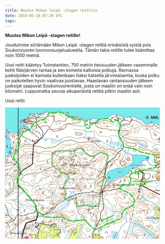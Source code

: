 ```yaml
---
title: Muutos Mikon leipä -stagen reittiin
date: 2014-05-26 07:29 UTC
tags:
---
```


**Muutos Mikon Leipä -stagen reitille!**

Jouduimme siirtämään Mikon Leipä -stagen reittiä erinäisistä syistä pois Soukonvuoren luonnonsuojelualueelta. Tämän takia reitille tulee lisämittaa noin 1000 metriä. 

Uusi reitti kääntyy Toimelantien, 750 metrin tieosuuden jälkeen vasemmalle kohti Näsijärven rantaa ja sen komeita kallioisia polkuja. Rannassa juoksijoiden ei kannata kuitenkaan liiaksi katsella järvimaisemia, koska polku on paikotellen hyvin vaativaa juostavaa. Haastavan rantaosuuden jälkeen juoksijat saapuvat Soukonvuorentielle, josta on maaliin on enää vain noin kilometri. Loppumatka seuraa alkuperäistä reittiä pitkin maaliin asti.

Uusi reitti:

![Niihaman reittikartta](/images/niihaman-maja-reittikartta-small-uusi.png)